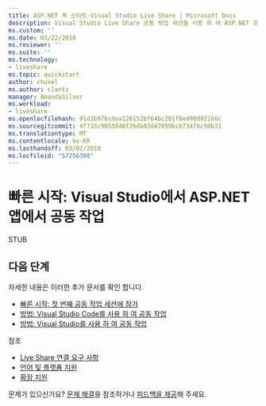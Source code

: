 ```yaml
---
title: ASP.NET 퀵 스타트-Visual Studio Live Share | Microsoft Docs
description: Visual Studio Live Share 공동 작업 세션을 사용 하 여 ASP.NET 프로젝트에서 공동 작업 요약된 하는 연습입니다.
ms.custom: ''
ms.date: 03/22/2018
ms.reviewer: ''
ms.suite: ''
ms.technology:
- liveshare
ms.topic: quickstart
author: chuxel
ms.author: clantz
manager: AmandaSilver
ms.workload:
- liveshare
ms.openlocfilehash: 91d3b976cdea126152bf64bc201fbed90d92166c
ms.sourcegitcommit: 4f733c9053848f26da03d47050bcb734f6c98b31
ms.translationtype: MT
ms.contentlocale: ko-KR
ms.lasthandoff: 03/02/2019
ms.locfileid: "57256398"
---
```

<!--
Copyright © Microsoft Corporation
All rights reserved.
Creative Commons Attribution 4.0 License (International): https://creativecommons.org/licenses/by/4.0/legalcode
-->

# <a name="quickstart-collaborate-on-an-aspnet-app-in-visual-studio"></a>빠른 시작: Visual Studio에서 ASP.NET 앱에서 공동 작업

STUB

## <a name="next-steps"></a>다음 단계

자세한 내용은 이러한 추가 문서를 확인 합니다.

- [빠른 시작: 첫 번째 공동 작업 세션에 참가](join.md)
- [방법: Visual Studio Code를 사용 하 여 공동 작업](../use/vscode.md)
- [방법: Visual Studio를 사용 하 여 공동 작업](../use/vs.md)

참조

- [Live Share 연결 요구 사항](../reference/connectivity.md)
- [언어 및 플랫폼 지원](../reference/platform-support.md)
- [확장 지원](../reference/extensions.md)

문제가 있으신가요? [문제 해결](../troubleshooting.md)을 참조하거나 [피드백을 제공](../support.md)해 주세요.
